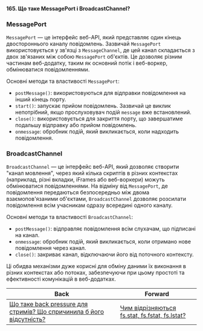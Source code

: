 #### 165. Що таке MessagePort і BroadcastChannel?

### MessagePort

`MessagePort` — це інтерфейс веб-API, який представляє один кінець двостороннього каналу повідомлень. Зазвичай `MessagePort` використовується у зв'язці з `MessageChannel`, де цей канал складається з двох зв'язаних між собою `MessagePort` об'єктів. Це дозволяє різним частинам веб-додатку, таким як основний потік і веб-воркер, обмінюватися повідомленнями. 

Основні методи та властивості `MessagePort`:
- `postMessage()`: використовуються для відправки повідомлення на інший кінець порту.
- `start()`: запускає прийом повідомлень. Зазвичай це виклик непотрібний, якщо прослуховувач подій `message` вже встановлений.
- `close()`: використовується для закриття порту, що завершатиме подальшу відправку або прийом повідомлень.
- `onmessage`: обробник подій, який викликається, коли надходить повідомлення.

### BroadcastChannel

`BroadcastChannel` — це інтерфейс веб-API, який дозволяє створити "канал мовлення", через який кілька скриптів в різних контекстах (наприклад, різні вкладки, iFrames або веб-воркери) можуть обмінюватися повідомленнями. На відміну від `MessagePort`, де повідомлення передаються безпосередньо між двома взаємопов'язаними об'єктами, `BroadcastChannel` дозволяє розсилати повідомлення всім учасникам одразу всередині одного каналу.

Основні методи та властивості `BroadcastChannel`:
- `postMessage()`: відправляє повідомлення всім слухачам, що підписані на канал.
- `onmessage`: обробник подій, який викликається, коли отримано нове повідомлення через канал.
- `close()`: закриває канал, відключаючи його від поточного контексту.

Ці обидва механізми дуже корисні для обміну даними їх виконання в різних контекстах або потоках, забезпечуючи при цьому простоті та ефективності комунікацій в веб-додатках.

| Back | Forward |
|---|---|
| [Що таке back pressure для стримів? Що спричинила б його відсутність?](/ua/strong-middle/questions-for-a-systems-programmer/what-is-back-pressure-for-streams-and-what-would-cause-its-absence.md)  | [Чим відрізняються fs.stat, fs.fstat, fs.lstat?](/ua/strong-middle/questions-for-a-systems-programmer/what-is-the-difference-between-fsstat-fsfstat-fslstat.md) |